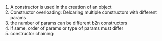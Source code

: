1. A constructor is used in the creation of an object
2. Constructor overloading: Delcaring multiple constructors with different params
3. the number of params can be different b2n constructors
4. if same, order of params or type of params must differ
5. constructor chaining: 